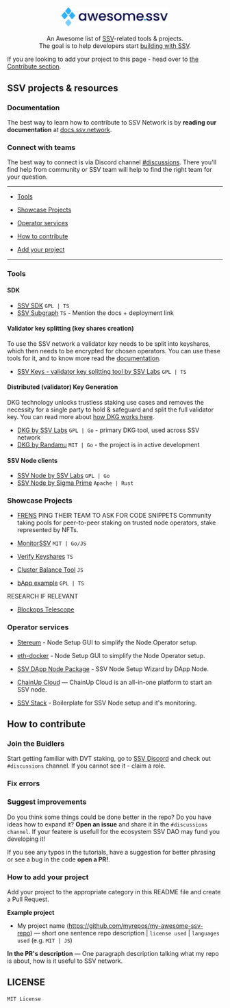 <br/>
<div align="center">
  <img width="250px" src="./awesome_ssv.png">
</div>
<br/>
<div align="center">
An Awesome list of <a href='https://ssv.network/'>SSV</a>-related tools & projects. 
<br />
The goal is to help developers start <a href='https://ssv.network/ba-dev/'>building with SSV</a>. 
<br/>
</div>

If you are looking to add your project to this page - head over to [the Contribute section](#how-to-contribute).

## SSV projects & resources

### Documentation

The best way to learn how to contribute to SSV Network is by **reading our documentation** at [docs.ssv.network](https://docs.ssv.network/).

### Connect with teams

The best way to connect is via Discord channel [#discussions](https://discord.com/channels/723834989506068561/1075275453880877107). There you'll find help from community or SSV team will help to find the right team for your question.

---

- [Tools](#tools)

- [Showcase Projects](#showcase-projects)

- [Operator services](#operator-services)

- [How to contribute](#how-to-contribute)

- [Add your project](#how-to-add-your-project)

---

### Tools

#### SDK
- [SSV SDK](https://github.com/ssvlabs/ssv-sdk) `GPL | TS`
- [SSV Subgraph](https://github.com/ssvlabs/ssv-subgraph) `TS` - Mention the docs + deployment link

#### Validator key splitting (key shares creation)

To use the SSV network a validator key needs to be split into keyshares, which then needs to be encrypted for chosen operators. You can use these tools for it, and to know more read the [documentation](https://docs.ssv.network/developers/tools/ssv-key-distributor).

- [SSV Keys - validator key splitting tool by SSV Labs](https://github.com/ssvlabs/ssv-keys) `GPL | TS`

#### Distributed (validator) Key Generation

DKG technology unlocks trustless staking use cases and removes the necessity for a single party to hold & safeguard and split the full validator key. You can read more about [how DKG works here](https://docs.ssv.network/developers/tools/ssv-dkg-client/).

- [DKG by SSV Labs](https://github.com/ssvlabs/ssv-dkg) `GPL | Go` - primary DKG tool, used across SSV network
- [DKG by Randamu](https://github.com/randa-mu/ssv-dkg) `MIT | Go` - the project is in active development

#### SSV Node clients

- [SSV Node by SSV Labs](https://github.com/ssvlabs/ssv) `GPL | Go`
- [SSV Node by Sigma Prime](https://github.com/sigp/anchor) `Apache | Rust`

### Showcase Projects

- [FRENS](https://github.com/frens-pool) PING THEIR TEAM TO ASK FOR CODE SNIPPETS
Community taking pools for peer-to-peer staking on trusted node operators, stake represented by NFTs.

- [MonitorSSV](https://github.com/monitorssv/monitorssv) `MIT | Go/JS`
- [Verify Keyshares](https://github.com/RaekwonIII/verify-keyshares) `TS`
- [Cluster Balance Tool](https://github.com/taylorferran/cluster-balance-tool) `JS`
- [bApp example](https://github.com/ssvlabs/examples) `GPL | TS`

RESEARCH IF RELEVANT
- [Blockops Telescope](https://github.com/blockopsnetwork/telescope)

### Operator services

- [Stereum](https://github.com/stereum-dev/ethereum-node/) - Node Setup GUI to simplify the Node Operator setup.

- [eth-docker](https://github.com/eth-educators/eth-docker) - Node Setup GUI to simplify the Node Operator setup.

- [SSV DApp Node Package](https://github.com/dappnode/DAppNodePackage-ssv-generic) - SSV Node Setup Wizard by DApp Node.

- [ChainUp Cloud](https://cloud.chainup.com/) — ChainUp Cloud is an all-in-one platform to start an SSV node.

- [SSV Stack](https://github.com/ssvlabs/ssv-stack) - Boilerplate for SSV Node setup and it's monitoring.

## How to contribute

### Join the Buidlers

Start getting familiar with DVT staking, go to [SSV Discord](https://discord.gg/invite/ssvnetworkofficial) and check out `#discussions` channel. If you cannot see it - claim a role.

### Fix errors

### Suggest improvements

Do you think some things could be done better in the repo? Do you have ideas how to expand it?
**Open an issue** and share it in the `#discussions channel`.
If your featere is usefull for the ecosystem SSV DAO may fund you developing it!

If you see any typos in the tutorials, have a suggestion for better phrasing or see a bug in the code **open a PR!**.

### How to add your project

Add your project to the appropriate category in this README file and create a Pull Request.

**Example project**

- My project name (https://github.com/myrepos/my-awesome-ssv-repo) — short one sentence repo description | `license used` | `languages used` (e.g. `MIT | JS`)

**In the PR's description** — One paragraph description talking what my repo is about, how is it useful to SSV network.

## LICENSE

	MIT License
